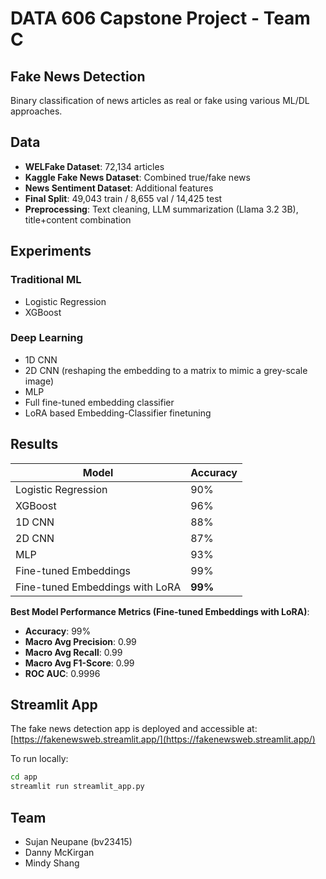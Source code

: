 # DATA 606 Capstone Project - Team C
## Fake News Detection

Binary classification of news articles as real or fake using various ML/DL approaches.

## Data
- **WELFake Dataset**: 72,134 articles
- **Kaggle Fake News Dataset**: Combined true/fake news
- **News Sentiment Dataset**: Additional features
- **Final Split**: 49,043 train / 8,655 val / 14,425 test
- **Preprocessing**: Text cleaning, LLM summarization (Llama 3.2 3B), title+content combination

## Experiments

### Traditional ML
- Logistic Regression 
- XGBoost

### Deep Learning  
- 1D CNN
- 2D CNN (reshaping the embedding to a matrix to mimic a grey-scale image)
- MLP
- Full fine-tuned embedding classifier
- LoRA based Embedding-Classifier finetuning


## Results

| Model | Accuracy |
|-------|----------|
| Logistic Regression | 90% |
| XGBoost | 96% |
| 1D CNN | 88% |
| 2D CNN | 87% |
| MLP | 93% |
| Fine-tuned Embeddings | 99% |
| Fine-tuned Embeddings with LoRA | **99%** |

**Best Model Performance Metrics (Fine-tuned Embeddings with LoRA)**:
- **Accuracy**: 99%
- **Macro Avg Precision**: 0.99
- **Macro Avg Recall**: 0.99
- **Macro Avg F1-Score**: 0.99
- **ROC AUC**: 0.9996

## Streamlit App

The fake news detection app is deployed and accessible at: [https://fakenewsweb.streamlit.app/](https://fakenewsweb.streamlit.app/)

To run locally:
```bash
cd app
streamlit run streamlit_app.py
```

## Team
- Sujan Neupane (bv23415)
- Danny McKirgan
- Mindy Shang
